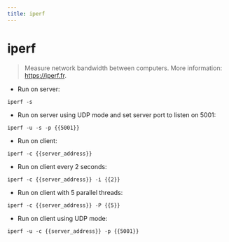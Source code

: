 ```yaml
---
title: iperf
---
```

# iperf

> Measure network bandwidth between computers.
> More information: <https://iperf.fr>.

- Run on server:

`iperf -s`

- Run on server using UDP mode and set server port to listen on 5001:

`iperf -u -s -p {{5001}}`

- Run on client:

`iperf -c {{server_address}}`

- Run on client every 2 seconds:

`iperf -c {{server_address}} -i {{2}}`

- Run on client with 5 parallel threads:

`iperf -c {{server_address}} -P {{5}}`

- Run on client using UDP mode:

`iperf -u -c {{server_address}} -p {{5001}}`
